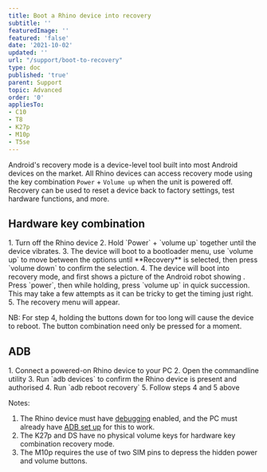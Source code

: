 ```yaml
---
title: Boot a Rhino device into recovery
subtitle: ''
featuredImage: ''
featured: 'false'
date: '2021-10-02'
updated: ''
url: "/support/boot-to-recovery"
type: doc
published: 'true'
parent: Support
topic: Advanced
order: '0'
appliesTo:
- C10
- T8
- K27p
- M10p
- T5se
---
```


Android's recovery mode is a device-level tool built into most Android devices on the market. All Rhino devices can access recovery mode using the key combination `Power` + `Volume up` when the unit is powered off. Recovery can be used to reset a device back to factory settings, test hardware functions, and more.  

## Hardware key combination

<div class="numbered-instructions" markdown="1">
1. Turn off the Rhino device
2. Hold `Power` + `volume up` together until the device vibrates.
3. The device will boot to a bootloader menu, use `volume up` to move between the options until **Recovery** is selected, then press `volume down` to confirm the selection.
4. The device will boot into recovery mode, and first shows a picture of the Android robot showing <i class="fas fa-exclamation-triangle text-warning"></i>. Press `power`, then while holding, press `volume up` in quick succession. This may take a few attempts as it can be tricky to get the timing just right.
5. The recovery menu will appear.
</div>

NB: For step 4, holding the buttons down for too long will cause the device to reboot. The button combination need only be pressed for a moment.

## ADB

<div class="numbered-instructions" markdown="1">
1. Connect a powered-on Rhino device to your PC
2. Open the commandline utility
3. Run `adb devices` to confirm the Rhino device is present and authorised
4. Run `adb reboot recovery`
5. Follow steps 4 and 5 above
</div>

Notes:

1. The Rhino device must have [debugging](/support/enable-debugging) enabled, and the PC must already have [ADB set up](/support/set-up-adb) for this to work.
2. The K27p and DS have no physical volume keys for hardware key combination recovery mode.
3. The M10p requires the use of two SIM pins to depress the hidden power and volume buttons.

